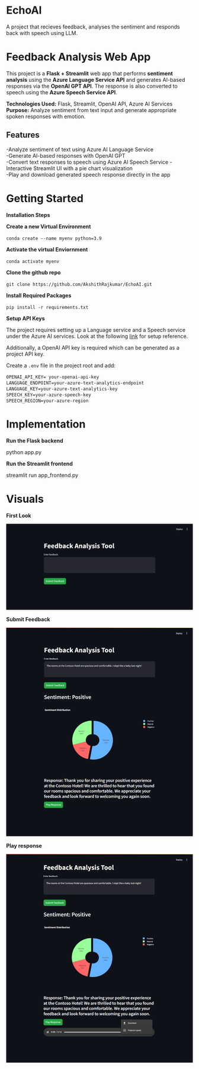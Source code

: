 # EchoAI
 A project that recieves feedback, analyses the sentiment and responds back with speech using LLM.

# Feedback Analysis Web App

This project is a **Flask + Streamlit** web app that performs **sentiment analysis** using the **Azure Language Service API** and generates AI-based responses via the **OpenAI GPT API**. The response is also converted to speech using the **Azure Speech Service API**. 

**Technologies Used:** Flask, Streamlit, OpenAI API, Azure AI Services  
**Purpose:** Analyze sentiment from text input and generate appropriate spoken responses with emotion.

## Features 
-Analyze sentiment of text using Azure AI Language Service  
-Generate AI-based responses with OpenAI GPT  
-Convert text responses to speech using Azure AI Speech Service 
-Interactive Streamlit UI with a pie chart visualization  
-Play and download generated speech response directly in the app  

# Getting Started

**Installation Steps**

**Create a new Virtual Environment**

`conda create --name myenv python=3.9`

**Activate the virtual Enviornment**

`conda activate myenv`

**Clone the github repo**

`git clone https://github.com/AkshithRajkumar/EchoAI.git`

**Install Required Packages**

`pip install -r requirements.txt`

**Setup API Keys**

The project requires setting up a Language service and a Speech service under the Azure AI services. Look at the following [link](https://www.youtube.com/watch?v=anu8kPVt5PA) for setup reference. 

Additionally, a OpenAI API key is required which can be generated as a project API key.

Create a `.env` file in the project root and add:

```
OPENAI_API_KEY= your-openai-api-key  
LANGUAGE_ENDPOINT=your-azure-text-analytics-endpoint  
LANGUAGE_KEY=your-azure-text-analytics-key  
SPEECH_KEY=your-azure-speech-key  
SPEECH_REGION=your-azure-region  
```

# Implementation

**Run the Flask backend**

python app.py

**Run the Streamlit frontend**

streamlit run app_frontend.py

# Visuals

**First Look**

![Feedback Analysis UI - Streamlit](screenshots\echoai_form.jpeg)

**Submit Feedback**

![Sentiment Analysis](screenshots\echoai_response.jpeg)

**Play response**

![Reponse Audio](screenshots\echoai_response_audio.jpeg)





